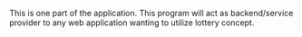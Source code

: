 This is one part of the application. This program will act as backend/service provider to any web application wanting to utilize lottery concept. 
